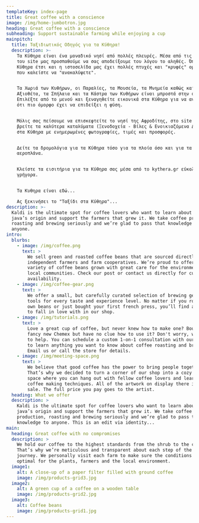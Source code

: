 ```yaml
---
templateKey: index-page
title: Great coffee with a conscience
image: /img/home-jumbotron.jpg
heading: Great coffee with a conscience
subheading: Support sustainable farming while enjoying a cup
mainpitch:
  title: Ταξιδιωτικός Οδηγός για τα Κύθηρα!
  description: >-
    Τα Κύθηρα είναι ένα μοναδικό νησί από πολλές πλευρές. Μέσα από τις σελίδες
    του site μας προσπαθούμε να σας αποδείξουμε του λόγου το αληθές. Όπως και τα
    Κύθηρα έτσι και η ιστοσελίδα μας έχει πολλές πτυχές και "κρυφές" ομορφιές
    που καλείστε να "ανακαλύψετε".


    Τα Χωριά των Κυθήρων, οι Παραλίες, τα Μουσεία, τα Μνημεία καθώς και τα
    Αξιοθέτα, τα Σπήλαια και τα Κάστρα των Κυθήρων είναι μπροστά στην οθόνη σας.
    Επιλέξτε από το μενού και ξεναγηθείτε εικονικά στα Κύθηρα για να ανακαλύψετε
    ότι πιο όμορφο έχει να επιδείξει η φύση.


    Μόλις σας πείσουμε να επισκεφτείτε το νησί της Αφροδίτης, στο site μας θα
    βρείτε τα καλύτερα καταλύματα (Ξενοδοχεία - Βίλες & Ενοικιαζόμενα Δωμάτια)
    στα Κύθηρα με ενημερωμένες φωτογραφίες, τιμές και προσφορές.


    Δείτε τα δρομολόγια για τα Κύθηρα τόσο για τα πλοία όσο και για τα
    αεροπλάνα.


    Κλείστε τα εισιτήρια για τα Κύθηρα σας μέσα από το kythera.gr εύκολα και
    γρήγορα.


    Τα Κυθηρα είναι εδώ...

    Ας ξεκινήσει το "Ταξίδι στα Κύθηρα"...
description: >-
  Kaldi is the ultimate spot for coffee lovers who want to learn about their
  java’s origin and support the farmers that grew it. We take coffee production,
  roasting and brewing seriously and we’re glad to pass that knowledge to
  anyone.
intro:
  blurbs:
    - image: /img/coffee.png
      text: >
        We sell green and roasted coffee beans that are sourced directly from
        independent farmers and farm cooperatives. We’re proud to offer a
        variety of coffee beans grown with great care for the environment and
        local communities. Check our post or contact us directly for current
        availability.
    - image: /img/coffee-gear.png
      text: >
        We offer a small, but carefully curated selection of brewing gear and
        tools for every taste and experience level. No matter if you roast your
        own beans or just bought your first french press, you’ll find a gadget
        to fall in love with in our shop.
    - image: /img/tutorials.png
      text: >
        Love a great cup of coffee, but never knew how to make one? Bought a
        fancy new Chemex but have no clue how to use it? Don't worry, we’re here
        to help. You can schedule a custom 1-on-1 consultation with our baristas
        to learn anything you want to know about coffee roasting and brewing.
        Email us or call the store for details.
    - image: /img/meeting-space.png
      text: >
        We believe that good coffee has the power to bring people together.
        That’s why we decided to turn a corner of our shop into a cozy meeting
        space where you can hang out with fellow coffee lovers and learn about
        coffee making techniques. All of the artwork on display there is for
        sale. The full price you pay goes to the artist.
  heading: What we offer
  description: >
    Kaldi is the ultimate spot for coffee lovers who want to learn about their
    java’s origin and support the farmers that grew it. We take coffee
    production, roasting and brewing seriously and we’re glad to pass that
    knowledge to anyone. This is an edit via identity...
main:
  heading: Great coffee with no compromises
  description: >
    We hold our coffee to the highest standards from the shrub to the cup.
    That’s why we’re meticulous and transparent about each step of the coffee’s
    journey. We personally visit each farm to make sure the conditions are
    optimal for the plants, farmers and the local environment.
  image1:
    alt: A close-up of a paper filter filled with ground coffee
    image: /img/products-grid3.jpg
  image2:
    alt: A green cup of a coffee on a wooden table
    image: /img/products-grid2.jpg
  image3:
    alt: Coffee beans
    image: /img/products-grid1.jpg
---
```


